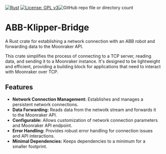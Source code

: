 [![Rust](https://github.com/DavidSeyserGit/ABB-Klipper-Middleware/actions/workflows/rust.yml/badge.svg)](https://github.com/DavidSeyserGit/ABB-Klipper-Middleware/actions/workflows/rust.yml) [![License: GPL v3](https://img.shields.io/badge/License-GPLv3-blue.svg)](https://www.gnu.org/licenses/gpl-3.0)![GitHub repo file or directory count](https://img.shields.io/github/directory-file-count/DavidSeyserGit/ABB-Klipper-Middleware?style=for-the-badge)


# ABB-Klipper-Bridge
A Rust crate for establishing a network connection with an ABB robot and forwarding data to the Moonraker API.

This crate simplifies the process of connecting to a TCP server, reading data, and sending it to a Moonraker instance.  It's designed to be lightweight and efficient, providing a building block for applications that need to interact with Moonraker over TCP.

## Features

* **Network Connection Management:** Establishes and manages a persistent network connections.
* **Data Forwarding:** Reads data from the netwotk stream and forwards it to the Moonraker API.
* **Configurable:** Allows customization of network connection parameters and Moonraker API endpoint.
* **Error Handling:** Provides robust error handling for connection issues and API interactions.
* **Minimal Dependencies:** Keeps dependencies to a minimum for a smaller footprint.
